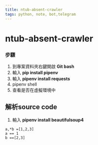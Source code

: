 ```yaml
---
title: ntub-absent-crawler
tags: python, note, bot,telegram
---
```

# ntub-absent-crawler
### 步驟
1. 到專案資料夾右鍵開啟 **Git bash**
2. 輸入 **pip install pipenv**
3. 輸入 **pipenv install requests**
4. pipenv shell
5. 查看是否在虛擬環境中

## 解析source code
1. 輸入 **pipenv install beautifulsoup4**

```python=
a,*b =[1,2,3]
a == 1
b ==[2,3]
```

 


